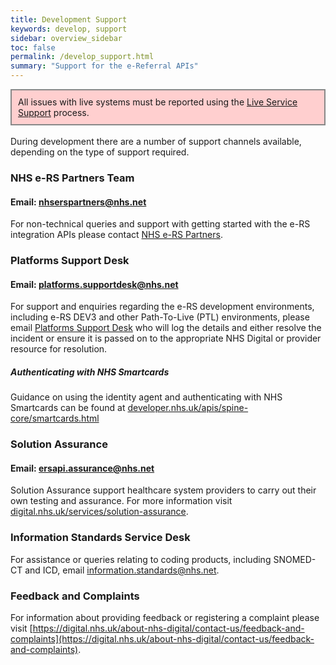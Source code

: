 ```yaml
---
title: Development Support
keywords: develop, support
sidebar: overview_sidebar
toc: false
permalink: /develop_support.html
summary: "Support for the e-Referral APIs"
---
```


<div style="border: 2px solid #888888; padding: 10px; background: #ffcfcf;">All issues with live systems must be reported using the <a href="https://developer.nhs.uk/apis/e-Referrals/live_support.html">Live Service Support</a> process.</div>  

<br>
During development there are a number of support channels available, depending on the type of support required.

### NHS e-RS Partners Team
#### Email: [nhserspartners@nhs.net](mailto:nhserspartners@nhs.net)  
For non-technical queries and support with getting started with the e-RS integration APIs please contact [NHS e-RS Partners](mailto:nhserspartners@nhs.net).

### Platforms Support Desk
#### Email: [platforms.supportdesk@nhs.net](mailto:platforms.supportdesk@nhs.net)  
For support and enquiries regarding the e-RS development environments, including e-RS DEV3 and other Path-To-Live (PTL) environments, please email [Platforms Support Desk](mailto:platforms.supportdesk@nhs.net) who will log the details and either resolve the incident or ensure it is passed on to the appropriate NHS Digital or provider resource for resolution.

##### Authenticating with NHS Smartcards
Guidance on using the identity agent and authenticating with NHS Smartcards can be found at [developer.nhs.uk/apis/spine-core/smartcards.html](https://developer.nhs.uk/apis/spine-core/smartcards.html)  

### Solution Assurance
#### Email: [ersapi.assurance@nhs.net](mailto:ersapi.assurance@nhs.net)  
Solution Assurance support healthcare system providers to carry out their own testing and assurance. For more information visit [digital.nhs.uk/services/solution-assurance](https://digital.nhs.uk/services/solution-assurance).

### Information Standards Service Desk
For assistance or queries relating to coding products, including SNOMED-CT and ICD, email [information.standards@nhs.net](mailto:information.standards@nhs.net).

### Feedback and Complaints
For information about providing feedback or registering a complaint please visit [https://digital.nhs.uk/about-nhs-digital/contact-us/feedback-and-complaints](https://digital.nhs.uk/about-nhs-digital/contact-us/feedback-and-complaints).
